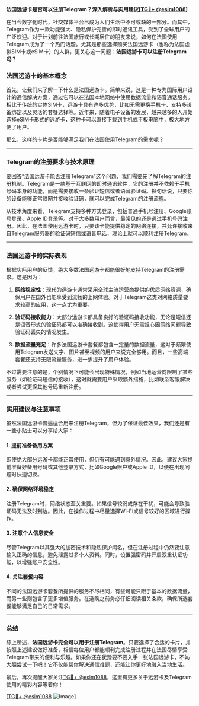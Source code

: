 **法国远游卡是否可以注册Telegram？深入解析与实用建议[[TG💪+ @esim1088](https://t.me/s/esim1088)]**

在当今数字化时代，社交媒体平台已成为人们生活中不可或缺的一部分。而其中，Telegram作为一款功能强大、隐私保护完善的即时通讯工具，受到了全球用户的广泛欢迎。对于计划前往法国旅行或长期居住的朋友来说，如何在法国使用Telegram成为了一个热门话题。尤其是那些选择购买法国远游卡（也称为法国虚拟SIM卡或eSIM卡）的人群，更关心这一问题：**法国远游卡可以注册Telegram吗？**

### 法国远游卡的基本概念

首先，让我们来了解一下什么是法国远游卡。简单来说，这是一种专为国际用户设计的通信解决方案，通过它可以在法国本地网络中使用数据流量和语音通话服务。相比于传统的实体SIM卡，远游卡具有许多优势，比如无需更换手机卡、支持多设备绑定以及灵活的套餐选择等。近年来，随着电子设备的发展，越来越多的人开始选择eSIM卡形式的远游卡，这种卡可以直接下载到手机或平板电脑中，极大地方便了用户。

那么，这样的卡片是否能够满足我们在法国使用Telegram的需求呢？

---

### Telegram的注册要求与技术原理

要回答“法国远游卡能否注册Telegram”这个问题，我们需要先了解Telegram的注册机制。Telegram是一款基于互联网的即时通讯软件，它的注册并不依赖于手机号码本身的功能，而是需要接收一条验证短信或者语音验证码。换句话说，只要你的设备能够正常联网并接收验证码，就可以完成Telegram的注册流程。

从技术角度来看，Telegram支持多种方式登录，包括普通手机号注册、Google账号登录、Apple ID登录等。对于大多数用户而言，最常见的还是通过手机号码注册。因此，在法国使用远游卡时，只要该卡能提供稳定的网络连接，并允许接收来自Telegram服务器的验证码短信或语音电话，理论上就可以顺利注册Telegram。

---

### 法国远游卡的实际表现

根据实际用户的反馈，绝大多数法国远游卡都能很好地支持Telegram的注册需求。这是因为：

1. **网络稳定性**：现代的远游卡通常采用全球主流运营商提供的优质网络资源，确保用户在国外也能享受到流畅的上网体验。对于Telegram这类对网络质量要求较高的应用，这一点尤为重要。
   
2. **验证码接收能力**：大部分远游卡都具备良好的验证码接收功能，无论是短信还是语音形式的验证码都可以准确接收到。这使得用户无需担心因网络问题导致验证码丢失的情况发生。

3. **数据流量充足**：许多法国远游卡套餐都包含一定量的数据流量，这对于频繁使用Telegram发送文字、图片甚至视频的用户来说完全够用。而且，一些高端套餐还支持无限流量服务，进一步提升了用户体验。

不过需要注意的是，个别情况下可能会出现特殊情况，例如当地运营商限制了某些服务（如验证码短信的接收），这时就需要用户采取额外措施，比如联系客服解决或者尝试更换其他号码重新注册。

---

### 实用建议与注意事项

虽然法国远游卡普遍适合用来注册Telegram，但为了保证最佳效果，我们还是有一些小贴士可以分享给大家：

#### 1. 提前准备备用方案
即使绝大部分远游卡都能正常使用，但仍有可能遇到意外情况。因此，建议大家提前准备好备用号码或其他登录方式，比如Google账户或Apple ID，以便在出现问题时快速切换。

#### 2. 确保网络环境稳定
注册Telegram时，网络状态至关重要。如果信号较弱或存在干扰，可能会导致验证码无法及时到达。因此，在操作过程中尽量选择Wi-Fi或信号较好的区域进行操作。

#### 3. 注意个人信息安全
尽管Telegram以其强大的加密技术和隐私保护闻名，但在注册过程中仍然要注意输入正确的信息，避免泄露过多个人资料。同时，设置强密码并开启双重认证功能，以增强账户安全性。

#### 4. 关注套餐内容
不同的法国远游卡套餐所提供的服务不尽相同，有些可能只限于基本的数据流量，而另一些则包含了更多增值服务。在选购之前务必仔细阅读相关条款，确保所选套餐能够满足自己的日常需求。

---

### 总结

综上所述，**法国远游卡完全可以用于注册Telegram**。只要选择了合适的卡片，并按照上述建议做好准备，相信每位用户都能顺利完成注册过程并在法国尽情享受Telegram带来的便利与乐趣。如果你还在犹豫要不要入手一张法国远游卡，不妨大胆尝试一下吧！它不仅能帮你解决通信难题，还能让你更好地融入当地生活。

最后，再次提醒大家关注[TG💪+ @esim1088](https://t.me/s/esim1088)，这里有更多关于远游卡及Telegram使用的精彩内容等着你！

[[TG💪+ @esim1088](https://t.me/s/esim1088) ![Image](https://i.postimg.cc/4NQfJmqS/Snipaste-2025-05-13-00-14-12.png)]